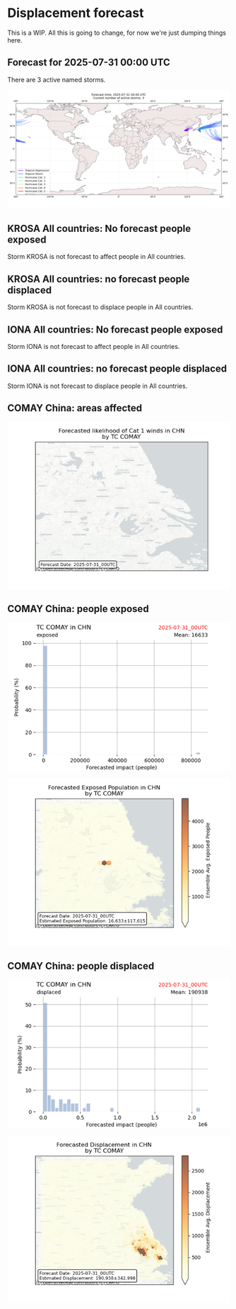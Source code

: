 # Displacement forecast

This is a WIP. All this is going to change, for now we're just dumping things here.

## Forecast for 2025-07-31 00:00 UTC

There are 3 active named storms.

![Active storm ensemble tracks](ECMWF_TC_tracks_20250731000000.png)


## KROSA All countries: No forecast people exposed

Storm KROSA is not forecast to affect people in All countries.


## KROSA All countries: no forecast people displaced

Storm KROSA is not forecast to displace people in All countries.


## IONA All countries: No forecast people exposed

Storm IONA is not forecast to affect people in All countries.


## IONA All countries: no forecast people displaced

Storm IONA is not forecast to displace people in All countries.


## COMAY China: areas affected

![Map of areas possibly experiencing Cat 1 winds](impact-map_TC_ECMWF_ens_COMAY_2025-07-31_00UTC_CHN_cat1.png)


## COMAY China: people exposed

![Histogram of possible exposed population](impact-histogram_TC_ECMWF_ens_COMAY_2025-07-31_00UTC_CHN_exposed.png)

![Map of possible exposed population](impact-map_TC_ECMWF_ens_COMAY_2025-07-31_00UTC_CHN_exposed.png)


## COMAY China: people displaced

![Histogram of possible displaced population](impact-histogram_TC_ECMWF_ens_COMAY_2025-07-31_00UTC_CHN_displaced.png)


![Map of possible displaced population](impact-map_TC_ECMWF_ens_COMAY_2025-07-31_00UTC_CHN_displaced.png)


